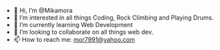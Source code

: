 - 👋 Hi, I’m @Mikamora
- 👀 I’m interested in all things Coding, Rock Climbing and Playing Drums.
- 🌱 I’m currently learning Web Development
- 💞️ I’m looking to collaborate on all things web dev.
- 📫 How to reach me: mor7991@yahoo.com

<!---
Mikamora/Mikamora is a ✨ special ✨ repository because its `README.md` (this file) appears on your GitHub profile.
You can click the Preview link to take a look at your changes.
--->
